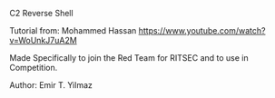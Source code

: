 C2 Reverse Shell

Tutorial from: Mohammed Hassan
https://www.youtube.com/watch?v=WoUnkJ7uA2M 

Made Specifically to join the Red Team for RITSEC and to use in Competition.


Author: Emir T. Yilmaz